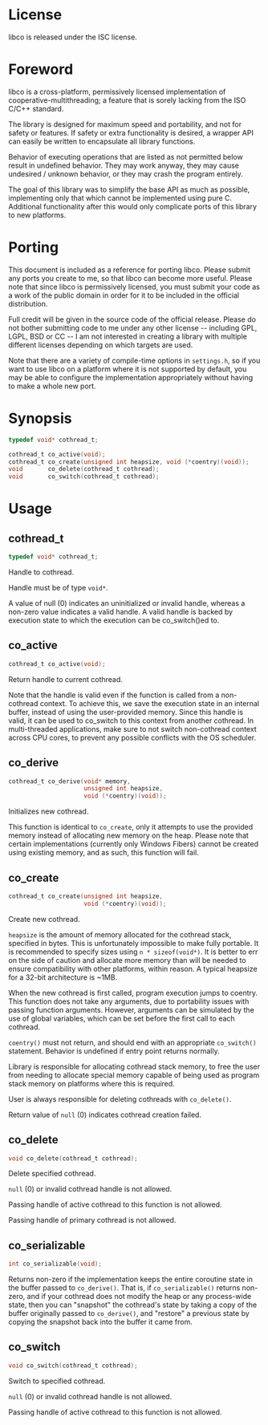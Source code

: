 # License
libco is released under the ISC license.

# Foreword
libco is a cross-platform, permissively licensed implementation of
cooperative-multithreading; a feature that is sorely lacking from the ISO C/C++
standard.

The library is designed for maximum speed and portability, and not for safety or
features. If safety or extra functionality is desired, a wrapper API can easily
be written to encapsulate all library functions.

Behavior of executing operations that are listed as not permitted below result
in undefined behavior. They may work anyway, they may cause undesired / unknown
behavior, or they may crash the program entirely.

The goal of this library was to simplify the base API as much as possible,
implementing only that which cannot be implemented using pure C. Additional
functionality after this would only complicate ports of this library to new
platforms.

# Porting
This document is included as a reference for porting libco. Please submit any
ports you create to me, so that libco can become more useful. Please note that
since libco is permissively licensed, you must submit your code as a work of the
public domain in order for it to be included in the official distribution.

Full credit will be given in the source code of the official release. Please
do not bother submitting code to me under any other license -- including GPL,
LGPL, BSD or CC -- I am not interested in creating a library with multiple
different licenses depending on which targets are used.

Note that there are a variety of compile-time options in `settings.h`,
so if you want to use libco on a platform where it is not supported by default,
you may be able to configure the implementation appropriately without having
to make a whole new port.

# Synopsis
```c
typedef void* cothread_t;

cothread_t co_active(void);
cothread_t co_create(unsigned int heapsize, void (*coentry)(void));
void       co_delete(cothread_t cothread);
void       co_switch(cothread_t cothread);
```

# Usage
## cothread_t
```c
typedef void* cothread_t;
```
Handle to cothread.

Handle must be of type `void*`.

A value of null (0) indicates an uninitialized or invalid handle, whereas a
non-zero value indicates a valid handle. A valid handle is backed by execution
state to which the execution can be co_switch()ed to.

## co_active
```c
cothread_t co_active(void);
```
Return handle to current cothread.

Note that the handle is valid even if the function is called from a non-cothread
context. To achieve this, we save the execution state in an internal buffer,
instead of using the user-provided memory. Since this handle is valid, it can
be used to co_switch to this context from another cothread. In multi-threaded
applications, make sure to not switch non-cothread context across CPU cores,
to prevent any possible conflicts with the OS scheduler.

## co_derive
```c
cothread_t co_derive(void* memory,
                     unsigned int heapsize,
                     void (*coentry)(void));
```
Initializes new cothread.

This function is identical to `co_create`, only it attempts to use the provided
memory instead of allocating new memory on the heap. Please note that certain
implementations (currently only Windows Fibers) cannot be created using existing
memory, and as such, this function will fail.

## co_create
```c
cothread_t co_create(unsigned int heapsize,
                     void (*coentry)(void));
```
Create new cothread.

`heapsize` is the amount of memory allocated for the cothread stack, specified
in bytes. This is unfortunately impossible to make fully portable. It is
recommended to specify sizes using `n * sizeof(void*)`. It is better to err
on the side of caution and allocate more memory than will be needed to ensure
compatibility with other platforms, within reason. A typical heapsize for a
32-bit architecture is ~1MB.

When the new cothread is first called, program execution jumps to coentry.
This function does not take any arguments, due to portability issues with
passing function arguments. However, arguments can be simulated by the use
of global variables, which can be set before the first call to each cothread.

`coentry()` must not return, and should end with an appropriate `co_switch()`
statement. Behavior is undefined if entry point returns normally.

Library is responsible for allocating cothread stack memory, to free
the user from needing to allocate special memory capable of being used
as program stack memory on platforms where this is required.

User is always responsible for deleting cothreads with `co_delete()`.

Return value of `null` (0) indicates cothread creation failed.

## co_delete
```c
void co_delete(cothread_t cothread);
```
Delete specified cothread.

`null` (0) or invalid cothread handle is not allowed.

Passing handle of active cothread to this function is not allowed.

Passing handle of primary cothread is not allowed.

## co_serializable

```c
int co_serializable(void);
```

Returns non-zero if the implementation keeps the entire coroutine state in the
buffer passed to `co_derive()`. That is, if `co_serializable()` returns
non-zero, and if your cothread does not modify the heap or any process-wide
state, then you can "snapshot" the cothread's state by taking a copy of the
buffer originally passed to `co_derive()`, and "restore" a previous state
by copying the snapshot back into the buffer it came from.

## co_switch
```c
void co_switch(cothread_t cothread);
```
Switch to specified cothread.

`null` (0) or invalid cothread handle is not allowed.

Passing handle of active cothread to this function is not allowed.

